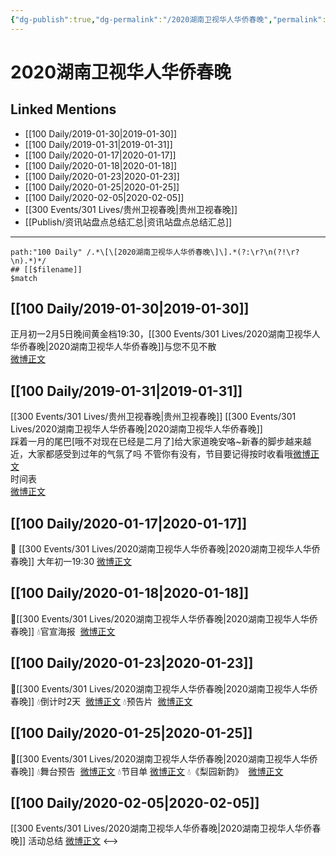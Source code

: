 ```yaml
---
{"dg-publish":true,"dg-permalink":"/2020湖南卫视华人华侨春晚","permalink":"/2020湖南卫视华人华侨春晚/","created":"2022-12-22T13:42:39.000+08:00","updated":"2023-04-10T16:04:47.000+08:00"}
---
```


# 2020湖南卫视华人华侨春晚

## Linked Mentions
- [[100 Daily/2019-01-30\|2019-01-30]]
- [[100 Daily/2019-01-31\|2019-01-31]]
- [[100 Daily/2020-01-17\|2020-01-17]]
- [[100 Daily/2020-01-18\|2020-01-18]]
- [[100 Daily/2020-01-23\|2020-01-23]]
- [[100 Daily/2020-01-25\|2020-01-25]]
- [[100 Daily/2020-02-05\|2020-02-05]]
- [[300 Events/301 Lives/贵州卫视春晚\|贵州卫视春晚]]
- [[Publish/资讯站盘点总结汇总\|资讯站盘点总结汇总]]


---

```expander
path:"100 Daily" /.*\[\[2020湖南卫视华人华侨春晚\]\].*(?:\r?\n(?!\r?\n).*)*/
## [[$filename]]
$match
```
## [[100 Daily/2019-01-30\|2019-01-30]]
正月初一2月5日晚间黄金档19:30，[[300 Events/301 Lives/2020湖南卫视华人华侨春晚\|2020湖南卫视华人华侨春晚]]与您不见不散  
[微博正文](https://m.weibo.cn/6466290670/4334257176508453)
## [[100 Daily/2019-01-31\|2019-01-31]]
[[300 Events/301 Lives/贵州卫视春晚\|贵州卫视春晚]] [[300 Events/301 Lives/2020湖南卫视华人华侨春晚\|2020湖南卫视华人华侨春晚]]  
踩着一月的尾巴[哦不对现在已经是二月了]给大家道晚安咯~新春的脚步越来越近，大家都感受到过年的气氛了吗 不管你有没有，节目要记得按时收看哦[微博正文](https://weibo.com/detail/4334557472444317)  
时间表  
[微博正文](https://weibo.com/detail/4334314088945371)

## [[100 Daily/2020-01-17\|2020-01-17]]
💐 [[300 Events/301 Lives/2020湖南卫视华人华侨春晚\|2020湖南卫视华人华侨春晚]]
大年初一19:30 [微博正文](https://m.weibo.cn/6466290670/4461784905865887)
## [[100 Daily/2020-01-18\|2020-01-18]]
🌠[[300 Events/301 Lives/2020湖南卫视华人华侨春晚\|2020湖南卫视华人华侨春晚]]
💧官宣海报  [微博正文](https://m.weibo.cn/6466290670/4462081996785591)
## [[100 Daily/2020-01-23\|2020-01-23]]
🌠[[300 Events/301 Lives/2020湖南卫视华人华侨春晚\|2020湖南卫视华人华侨春晚]]
💧倒计时2天  [微博正文](https://m.weibo.cn/6466290670/4463914589164500)
💧预告片  [微博正文](https://m.weibo.cn/6466290670/4463916975505526)
## [[100 Daily/2020-01-25\|2020-01-25]]
🌠[[300 Events/301 Lives/2020湖南卫视华人华侨春晚\|2020湖南卫视华人华侨春晚]]
💧舞台预告  [微博正文](https://m.weibo.cn/6466290670/4464584683828257)
💧节目单 [微博正文](https://m.weibo.cn/6466290670/4464612638812285)
💧《梨园新韵》  [微博正文](https://m.weibo.cn/6466290670/4464721966954697)
## [[100 Daily/2020-02-05\|2020-02-05]]
[[300 Events/301 Lives/2020湖南卫视华人华侨春晚\|2020湖南卫视华人华侨春晚]] 活动总结
[微博正文](https://m.weibo.cn/6466290670/4468589447058521)
<-->